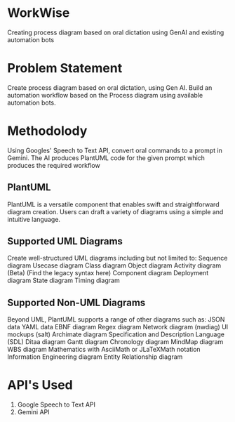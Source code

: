 # WorkWise
Creating process diagram based on oral dictation using GenAI and existing automation bots

# Problem Statement 
Create process diagram based on oral dictation, using Gen AI. Build an automation workflow based on the Process diagram using available automation bots.

# Methodolody 
Using Googles' Speech to Text API, convert oral commands to a prompt in Gemini. The AI produces PlantUML code for the given prompt which produces the required workflow

## PlantUML
PlantUML is a versatile component that enables swift and straightforward diagram creation. Users can draft a variety of diagrams using a simple and intuitive language.

## Supported UML Diagrams

Create well-structured UML diagrams including but not limited to:
Sequence diagram
Usecase diagram
Class diagram
Object diagram
Activity diagram (Beta) (Find the legacy syntax here)
Component diagram
Deployment diagram
State diagram
Timing diagram

## Supported Non-UML Diagrams

Beyond UML, PlantUML supports a range of other diagrams such as:
JSON data
YAML data
EBNF diagram
Regex diagram
Network diagram (nwdiag)
UI mockups (salt)
Archimate diagram
Specification and Description Language (SDL)
Ditaa diagram
Gantt diagram
Chronology diagram
MindMap diagram
WBS diagram
Mathematics with AsciiMath or JLaTeXMath notation
Information Engineering diagram
Entity Relationship diagram

# API's Used
1. Google Speech to Text API
2. Gemini API
   
